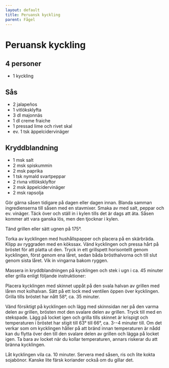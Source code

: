 ```yaml
---
layout: default
title: Peruansk kyckling
parent: Fågel
---
```

# Peruansk kyckling

## 4 personer


-   1 kyckling

## Sås

-   2 jalapeños
-   1 vitlöksklyfta
-   3 dl majonnäs
-   1 dl creme fraiche
-   1 pressad lime och rivet skal
-   ev. 1 tsk äppelcidervinäger

## Kryddblandning

-   1 msk salt
-   2 msk spiskummin
-   2 msk paprika
-   1 tsk nymald svartpeppar
-   2 rivna vitlöksklyftor
-   2 msk äppelcidervinäger
-   2 msk rapsolja


Gör gärna såsen tidigare på dagen eller dagen innan. Blanda samman ingredienserna till
såsen med en stavmixer. Smaka av med salt, peppar och ev. vinäger. Täck över och ställ in
i kylen tills det är dags att äta. Såsen kommer att vara ganska lös, men den tjocknar i
kylen.

Tänd grillen eller sätt ugnen på 175°.

Torka av kycklingen med hushållspapper och placera på en skärbräda. Klipp av ryggraden med
en kökssax. Vänd kycklingen och pressa hårt på bröstet för att platta ut den. Tryck in ett
grillspett horisontellt genom kycklingen, först genom ena låret, sedan båda brösthalvorna
och till slut genom sista låret. Vik in vingarna bakom ryggen.

Massera in kryddblandningen på kycklingen och stek i ugn i ca. 45 minuter eller grilla
enligt följande instruktioner:

Placera kycklingen med skinnet uppåt på den svala halvan av grillen med låren mot
kolhalvan. Sätt på ett lock med ventilen öppen över kycklingen. Grilla tills bröstet har
nått 58°, ca. 35 minuter.

Vänd försiktigt på kycklingen och lägg med skinnsidan ner på den varma delen av grillen,
brösten mot den svalare delen av grillen. Tryck till med en stekspade. Lägg på locket igen
och grilla tills skinnet är krispigt och temperaturen i bröstet har stigit till 63° till
66°, ca. 3--4 minuter till. Om det verkar som om kycklingen håller på att bränd innan
temperaturen är nådd kan du flytta över den till den svalare delen av grillen och lägga på
locket igen. Ta bara av locket när du kollar temperaturen, annars riskerar du att bränna
kycklingen.

Låt kycklingen vila ca. 10 minuter. Servera med såsen, ris och lite kokta sojabönor.
Kanske lite färsk koriander också om du gillar det.

